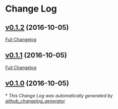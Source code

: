 # Change Log

## [v0.1.2](https://github.com/mrlesmithjr/ansible-powerdns-recursor/tree/v0.1.2) (2016-10-05)
[Full Changelog](https://github.com/mrlesmithjr/ansible-powerdns-recursor/compare/v0.1.1...v0.1.2)

## [v0.1.1](https://github.com/mrlesmithjr/ansible-powerdns-recursor/tree/v0.1.1) (2016-10-05)
[Full Changelog](https://github.com/mrlesmithjr/ansible-powerdns-recursor/compare/v0.1.0...v0.1.1)

## [v0.1.0](https://github.com/mrlesmithjr/ansible-powerdns-recursor/tree/v0.1.0) (2016-10-05)


\* *This Change Log was automatically generated by [github_changelog_generator](https://github.com/skywinder/Github-Changelog-Generator)*